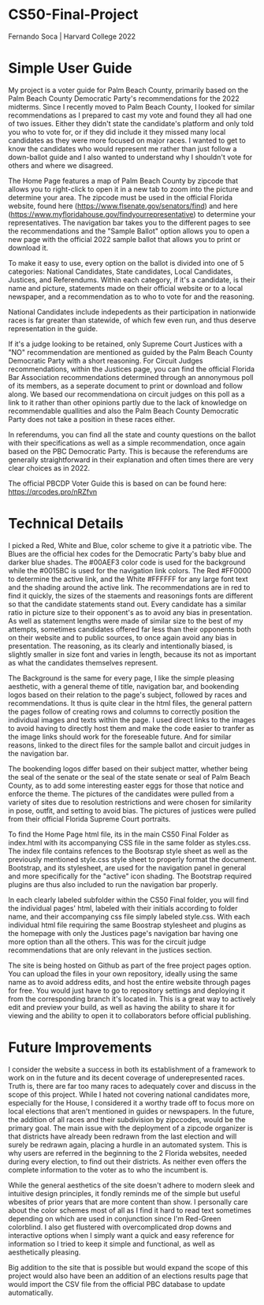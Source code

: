 # CS50-Final-Project
Fernando Soca | Harvard College 2022

# Simple User Guide
  My project is a voter guide for Palm Beach County, primarily based on the Palm Beach County Democratic Party's recommendations for the 2022 midterms. Since I recently moved to Palm Beach County, I looked for similar recommendations as I prepared to cast my vote and found they all had one of two issues. Either they didn't state the candidate's platform and only told you who to vote for, or if they did include it they missed many local candidates as they were more focused on major races. I wanted to get to know the candidates who would represent me rather than just follow a down-ballot guide and I also wanted to understand why I shouldn't vote for others and where we disagreed. 

  The Home Page features a map of Palm Beach County by zipcode that allows you to right-click to open it in a new tab to zoom into the picture and determine your area. The zipcode must be used in the official Florida website, found here (https://www.flsenate.gov/senators/find) and here (https://www.myfloridahouse.gov/findyourrepresentative) to determine your representatives. The navigation bar takes you to the different pages to see the recommendations and the "Sample Ballot" option allows you to open a new page with the official 2022 sample ballot that allows you to print or download it.

  To make it easy to use, every option on the ballot is divided into one of 5 categories: National Candidates, State candidates, Local Candidates, Justices, and Referendums. Within each category, if it's a candidate, is their name and picture, statements made on their official website or to a local newspaper, and a recommendation as to who to vote for and the reasoning. 
  
  National Candidates include indepedents as their participation in nationwide races is far greater than statewide, of which few even run, and thus deserve representation in the guide. 
  
  If it's a judge looking to be retained, only Supreme Court Justices with a "NO" recommendation are mentioned as guided by the Palm Beach County Democratic Party with a short reasoning. For Circuit Judges recommendations, within the Justices page, you can find the official Florida Bar Association recommendations determined through an annonymous poll of its members, as a seperate document to print or download and follow along. We based our recommendationa on circuit judges on this poll as a link to it rather than other opinions partly due to the lack of knowledge on recommendable quallities and also the Palm Beach County Democratic Party does not take a position in these races either.
  
  In referendums, you can find all the state and county questions on the ballot with their specifications as well as a simple recommendation, once again based on the PBC Democratic Party. This is because the referendums are generally straightforward in their explanation and often times there are very clear choices as in 2022.
  
  The official PBCDP Voter Guide this is based on can be found here: https://qrcodes.pro/nRZfvn
  
 # Technical Details

  I picked a Red, White and Blue, color scheme to give it a patriotic vibe. The Blues are the official hex codes for the Democratic Party's baby blue and darker blue shades. The #00AEF3 color code is used for the background while the #0015BC is used for the navigation link colors. The Red #FF0000 to determine the active link, and the White #FFFFFF for any large font text and the shading around the active link. The recommendations are in red to find it quickly, the sizes of the staements and reasonings fonts are different so that the candidate statements stand out. Every candidate has a similar ratio in picture size to their opponent's as to avoid any bias in presentation. As well as statement lengths were made of similar size to the best of my attempts, sometimes candidates offered far less than their opponents both on their website and to public sources, to once again avoid any bias in presentation. The reasoning, as its clearly and intentionally biased, is slightly smaller in size font and varies in length, because its not as important as what the candidates themselves represent. 
  
  The Background is the same for every page, I like the simple pleasing aesthetic, with a general theme of title, navigation bar, and bookending logos based on their relation to the page's subject, followed by races and recommendations. It thus is quite clear in the html files, the general pattern the pages follow of creating rows and columns to correctly position the individual images and texts within the page. I used direct links to the images to avoid having to directly host them and make the code easier to tranfer as the image links should work for the foreseable future. And for similar reasons, linked to the direct files for the sample ballot and circuit judges in the navigation bar. 
  
  The bookending logos differ based on their subject matter, whether being the seal of the senate or the seal of the state senate or seal of Palm Beach County, as to add some interesting easter eggs for those that notice and enforce the theme. The pictures of the candidates were pulled from a variety of sites due to resolution restrictions and were chosen for similarity in pose, outfit, and setting to avoid bias. The pictures of justices were pulled from their official Florida Supreme Court portraits.

  To find the Home Page html file, its in the main CS50 Final Folder as index.html with its accompanying CSS file in the same folder as styles.css. The index file contains refences to the Bootsrap style sheet as well as the previously mentioned style.css style sheet to properly format the document. Bootstrap, and its stylesheet, are used for the navigation panel in general and more specifically for the "active" icon shading. The Bootstrap required plugins are thus also included to run the navigation bar properly. 
  
  In each clearly labeled subfolder within the CS50 Final folder, you will find the individual pages' html, labeled with their initials according to folder name, and their accompanying css file simply labeled style.css. With each individual html file requiring the same Boostrap stylesheet and plugins as the homepage with only the Justices page's navigation bar having one more option than all the others. This was for the circuit judge recommendations that are only relevant in the justices section. 
  
  The site is being hosted on Github as part of the free project pages option. You can upload the files in your own repository, ideally using the same name as to avoid address edits, and host the entire website through pages for free. You would just have to go to repository settings and deploying it from the corresponding branch it's located in. This is a great way to actively edit and preview your build, as well as having the ability to share it for viewing and the ability to open it to collaborators before official publishing.
  
  # Future Improvements
  
  I consider the website a success in both its establishment of a framework to work on in the future and its decent coverage of underepresented races. Truth is, there are far too many races to adequately cover and discuss in the scope of this project. While I hated not covering national candidates more, especially for the House, I considered it a worthy trade off to focus more on local elections that aren't mentioned in guides or newspapers. In the future, the addition of all races and their subdivision by zipccodes, would be the primary goal. The main issue with the deployment of a zipcode organizer is that districts have already been redrawn from the last election and will surely be redrawn again, placing a hurdle in an automated system. This is why users are referred in the beginning to the 2 Florida websites, needed during every election, to find out their districts. As neither even offers the complete information to the voter as to who the incumbent is. 
    
   While the general aesthetics of the site doesn't adhere to modern sleek and intuitive design principles, it fondly reminds me of the simple but useful wbesites of prior years that are more content than show. I personally care about the color schemes most of all as I find it hard to read text sometimes depending on which are used in conjunction since I'm Red-Green colorblind. I also get flustered with overcomplicated drop downs and interactive options when I simply want a quick and easy reference for information so I tried to keep it simple and functional, as well as aesthetically pleasing. 
   
   Big addition to the site that is possible but would expand the scope of this project would also have been an addition of an elections results page that would import the CSV file from the official PBC database to update automatically. 
